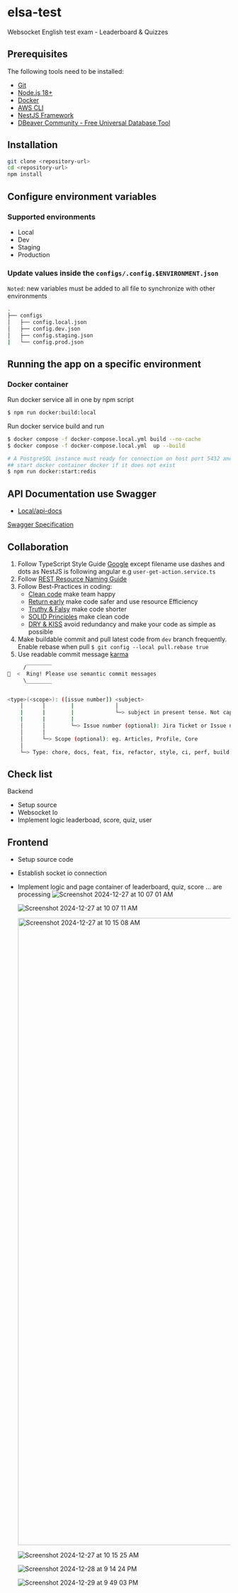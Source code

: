 # elsa-test

Websocket English test exam - Leaderboard & Quizzes

## Prerequisites

The following tools need to be installed:

- [Git](http://git-scm.com/)
- [Node.js 18+](http://nodejs.org/)
- [Docker](https://www.docker.com/get-started/)
- [AWS CLI](https://docs.aws.amazon.com/cli/latest/userguide/getting-started-install.html)
- [NestJS Framework](https://github.com/nestjs/nest)
- [DBeaver Community - Free Universal Database Tool](https://dbeaver.io/download/)

## Installation

```bash
git clone <repository-url>
cd <repository-url>
npm install
```

## Configure environment variables

### Supported environments

- Local
- Dev
- Staging
- Production

### Update values inside the `configs/.config.$ENVIRONMENT.json`

`Noted`: new variables must be added to all file to synchronize with other environments

```bash
.
├── configs
│   ├── config.local.json
│   ├── config.dev.json
│   ├── config.staging.json
|   └── config.prod.json
```

## Running the app on a specific environment

### Docker container

Run docker service all in one by npm script

```bash
$ npm run docker:build:local
```

Run docker service build and run

```bash
$ docker compose -f docker-compose.local.yml build --no-cache
$ docker compose -f docker-compose.local.yml  up --build
```

```bash
# A PostgreSQL instance must ready for connection on host port 5432 and already run latest migration
## start docker container docker if it does not exist
$ npm run docker:start:redis
```

## API Documentation use Swagger

- [Local/api-docs](http://localhost:9000/v1/api-docs/)

[Swagger Specification](https://swagger.io/specification/)

## Collaboration

1. Follow TypeScript Style Guide [Google](https://google.github.io/styleguide/tsguide.html) except filename use dashes and dots as NestJS is following angular e.g `user-get-action.service.ts`
2. Follow [REST Resource Naming Guide](https://restfulapi.net/resource-naming/)
3. Follow Best-Practices in coding:
   - [Clean code](https://github.com/labs42io/clean-code-typescript) make team happy
   - [Return early](https://szymonkrajewski.pl/why-should-you-return-early/) make code safer and use resource Efficiency
   - [Truthy & Falsy](https://frontend.turing.edu/lessons/module-1/js-truthy-falsy-expressions.html) make code shorter
   - [SOLID Principles](https://javascript.plainenglish.io/solid-principles-with-type-script-d0f9a0589ec5) make clean code
   - [DRY & KISS](https://dzone.com/articles/software-design-principles-dry-and-kiss) avoid redundancy and make your code as simple as possible
4. Make buildable commit and pull latest code from `dev` branch frequently. Enable rebase when pull `$ git config --local pull.rebase true`
5. Use readable commit message [karma](http://karma-runner.github.io/6.3/dev/git-commit-msg.html)

```bash
     /‾‾‾‾‾‾‾‾
🔔  <  Ring! Please use semantic commit messages
     \________


<type>(<scope>): ([issue number]) <subject>
    │      │        |             │
    |      |        |             └─> subject in present tense. Not capitalized. No period at the end.
    |      |        |
    │      │        └─> Issue number (optional): Jira Ticket or Issue number
    │      │
    │      └─> Scope (optional): eg. Articles, Profile, Core
    │
    └─> Type: chore, docs, feat, fix, refactor, style, ci, perf, build, or test.
```

## Check list

Backend

- Setup source
- Websocket Io
- Implement logic leaderboad, score, quiz, user

## Frontend

- Setup source code
- Establish socket io connection
- Implement logic and page container of leaderboard, quiz, score ... are processing
  ![Screenshot 2024-12-27 at 10 07 01 AM](https://github.com/user-attachments/assets/6b7b56cc-efdd-4941-b144-240d8f56a941)

  ![Screenshot 2024-12-27 at 10 07 11 AM](https://github.com/user-attachments/assets/2c21e1f7-e3d1-4f4f-a851-08bf48cf5612)

  <img width="1416" alt="Screenshot 2024-12-27 at 10 15 08 AM" src="https://github.com/user-attachments/assets/7cd93f67-a8a4-47f5-8c40-46b1fdd3cd55" />

  ![Screenshot 2024-12-27 at 10 15 25 AM](https://github.com/user-attachments/assets/574f6ed0-402e-4619-a549-c3097ff5a7c8)

  ![Screenshot 2024-12-28 at 9 14 24 PM](https://github.com/user-attachments/assets/84b6ca44-7f8c-4624-9319-604a0d920f00)

  ![Screenshot 2024-12-29 at 9 49 03 PM](https://github.com/user-attachments/assets/5426f142-a186-48e4-bea5-d6cf754c2bff)
